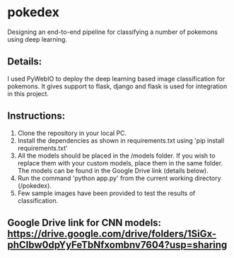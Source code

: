 # pokedex
Designing an end-to-end pipeline for classifying a number of pokemons using deep learning.


## Details:
I used PyWebIO to deploy the deep learning based image classification for pokemons. It gives support to flask, django and flask is used for integration in this project.

## Instructions:
1. Clone the repository in your local PC.
2. Install the dependencies as shown in requirements.txt using 'pip install requirements.txt'
3. All the models should be placed in the /models folder. If you wish to replace them with your custom models, place them in the same folder. The models can be found in the Google Drive link (details below).
4. Run the command 'python app.py' from the current working directory (/pokedex).
5. Few sample images have been provided to test the results of classification.

## Google Drive link for CNN models: https://drive.google.com/drive/folders/1SiGx-phCIbw0dpYyFeTbNfxombnv7604?usp=sharing